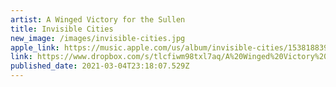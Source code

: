 ```yaml
---
artist: A Winged Victory for the Sullen
title: Invisible Cities
new_image: /images/invisible-cities.jpg
apple_link: https://music.apple.com/us/album/invisible-cities/1538188398
link: https://www.dropbox.com/s/tlcfiwm98txl7aq/A%20Winged%20Victory%20for%20the%20Sullen.zip?dl=1
published_date: 2021-03-04T23:18:07.529Z
---
```

